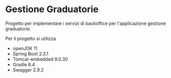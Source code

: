 # Gestione Graduatorie

Progetto per implementare i servizi di backoffice per l'applicazione gestione graduatorie.
 
Per il progetto si utilizza
* openJDK 11
* Spring Boot 2.3.1
* Tomcat-embedded 9.0.30
* Gradle 6.4
* Swagger 2.9.2
